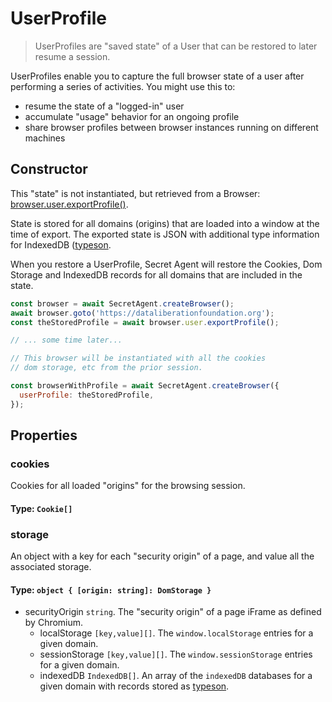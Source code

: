 # UserProfile

> UserProfiles are "saved state" of a User that can be restored to later resume a session.

UserProfiles enable you to capture the full browser state of a user after performing a series of activities. You might use this to:
 - resume the state of a "logged-in" user
 - accumulate "usage" behavior for an ongoing profile
 - share browser profiles between browser instances running on different machines

## Constructor

This "state" is not instantiated, but retrieved from a Browser: [browser.user.exportProfile()](../basic-interfaces/user#export-profile).

State is stored for all domains (origins) that are loaded into a window at the time of export. The exported state is JSON with additional type information for IndexedDB ([typeson](https://github.com/dfahlander/typeson).

When you restore a UserProfile, Secret Agent will restore the Cookies, Dom Storage and IndexedDB records for all domains that are included in the state.

```js
const browser = await SecretAgent.createBrowser();
await browser.goto('https://dataliberationfoundation.org');
const theStoredProfile = await browser.user.exportProfile();

// ... some time later...

// This browser will be instantiated with all the cookies
// dom storage, etc from the prior session.

const browserWithProfile = await SecretAgent.createBrowser({
  userProfile: theStoredProfile,
});
```

## Properties

### cookies

Cookies for all loaded "origins" for the browsing session.

#### **Type**: `Cookie[]`

### storage

An object with a key for each "security origin" of a page, and value all the associated storage.

#### **Type**: `object { [origin: string]: DomStorage }`

- securityOrigin `string`. The "security origin" of a page iFrame as defined by Chromium.
  - localStorage `[key,value][]`. The `window.localStorage` entries for a given domain.
  - sessionStorage `[key,value][]`. The `window.sessionStorage` entries for a given domain.
  - indexedDB `IndexedDB[]`. An array of the `indexedDB` databases for a given domain with records stored as [typeson](https://github.com/dfahlander/typeson).
